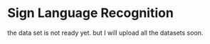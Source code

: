 # Sign Language Recognition


the data set is not ready yet. but I will upload all the datasets soon.
